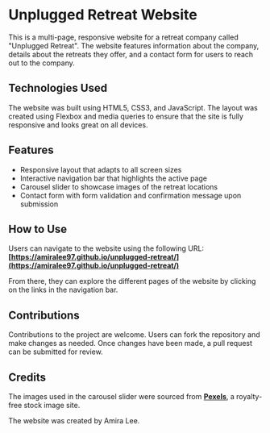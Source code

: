 # **Unplugged Retreat Website**

This is a multi-page, responsive website for a retreat company called "Unplugged Retreat". The website features information about the company, details about the retreats they offer, and a contact form for users to reach out to the company.

## **Technologies Used**

The website was built using HTML5, CSS3, and JavaScript. The layout was created using Flexbox and media queries to ensure that the site is fully responsive and looks great on all devices.

## **Features**

- Responsive layout that adapts to all screen sizes
- Interactive navigation bar that highlights the active page
- Carousel slider to showcase images of the retreat locations
- Contact form with form validation and confirmation message upon submission

## **How to Use**

Users can navigate to the website using the following URL: **[https://amiralee97.github.io/unplugged-retreat/](https://amiralee97.github.io/unplugged-retreat/)**

From there, they can explore the different pages of the website by clicking on the links in the navigation bar. 

## **Contributions**

Contributions to the project are welcome. Users can fork the repository and make changes as needed. Once changes have been made, a pull request can be submitted for review.

## **Credits**

The images used in the carousel slider were sourced from **[Pexels](https://www.pexels.com/)**, a royalty-free stock image site.

The website was created by Amira Lee.
